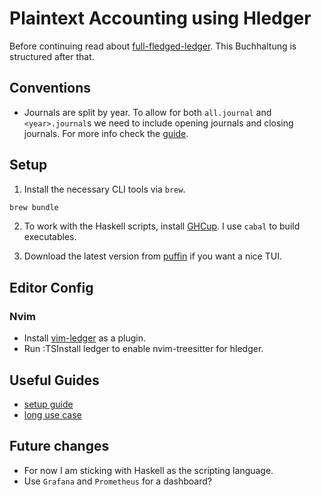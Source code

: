 # Plaintext Accounting using Hledger

Before continuing read about [full-fledged-ledger](https://github.com/adept/full-fledged-hledger/wiki/Key-principles-and-practices).
This Buchhaltung is structured after that.

## Conventions

- Journals are split by year. To allow for both `all.journal` and `<year>.journal`s we need to include opening journals and closing journals. For more info check the [guide](https://github.com/adept/full-fledged-hledger/wiki/Getting-full-history-of-the-account#on-the-opening-balances).

## Setup

1. Install the necessary CLI tools via `brew`.

```bash
brew bundle
```

2. To work with the Haskell scripts, install [GHCup](https://www.haskell.org/ghcup/). I use `cabal` to build executables.

3. Download the latest version from [puffin](https://github.com/siddhantac/puffin?tab=readme-ov-file) if you want a nice TUI.

## Editor Config

### Nvim

- Install [vim-ledger](https://github.com/ledger/vim-ledger) as a plugin.
- Run :TSInstall ledger to enable nvim-treesitter for hledger.

## Useful Guides

- [setup guide](https://github.com/adept/full-fledged-hledger/tree/master)
- [long use case](https://memo.barrucadu.co.uk/personal-finance.html)

## Future changes

- For now I am sticking with Haskell as the scripting language.
- Use `Grafana` and `Prometheus` for a dashboard?

